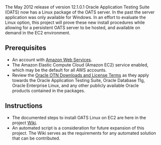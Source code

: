 The May 2012 release of version 12.1.0.1 Oracle Application Testing Suite (OATS) now has a Linux package of the 
OATS server. In the past the server application was only available for Windows. 
In an effort to evaluate the Linux option, this project will prove these new install 
procedures while allowing for a persistent OATS server to be hosted, and available on demand in the EC2 environment.

## Prerequisites
* An account with [Amazon Web Services](http://aws.amazon.com/).
* The Amazon Elastic Compute Cloud (Amazon EC2) service enabled, which may be the default for all AWS accounts.
* Review the [Oracle OTN Downloads and License Terms](http://www.oracle.com/technetwork/indexes/downloads/index.html) 
as they apply towards the Oracle Application Testing Suite, Oracle Database 11g, Oracle Enterprise Linux, 
and any other publicly available Oracle products contained in the packages.

## Instructions
* The documented steps to install OATS Linux on EC2 are here in the project [Wiki](./oats-linux-ec2.wiki/Home.md).
* An automated script is a consideration for future expansion of this project. 
The Wiki serves as the requirements for any automated solution that can be contributed.